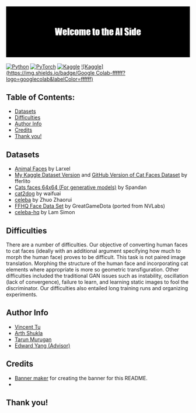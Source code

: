 ![](https://github.com/acmucsd-projects/fa21-lion/blob/ML-setup/ML/img/banner.png?raw=true)

[![Python](https://img.shields.io/badge/Python-3.7-002c5c?logo=python&labelColor=002c5c)](https://www.python.org/)
[![PyTorch](https://img.shields.io/badge/Pytorch-1.1-ffffff?logo=pytorch&labelColor=ffffff)](https://pytorch.org/)
[![Kaggle](https://img.shields.io/badge/Kaggle-ffffff?logo=kaggle&labelColor=ffffff)](https://www.kaggle.com/)
[![Kaggle](https://img.shields.io/badge/Google Colab-ffffff?logo=googlecolab&labelColor=ffffff)](https://colab.research.google.com/)

## Table of Contents:
- [Datasets](https://github.com/acmucsd-projects/fa21-lion/blob/main/README.md#datasets)
- [Difficulties](https://github.com/acmucsd-projects/fa21-lion/blob/main/README.md#difficulties)
- [Author Info](https://github.com/acmucsd-projects/fa21-lion/blob/main/README.md#author-info)
- [Credits](https://github.com/acmucsd-projects/fa21-lion/blob/main/README.md#credits)
- [Thank you!](https://github.com/acmucsd-projects/fa21-lion/blob/main/README.md#thank-you)

## Datasets

- [Animal Faces](https://www.kaggle.com/andrewmvd/animal-faces) by Larxel
- [My Kaggle Dataset Version](https://www.kaggle.com/vincenttu/catfacesdatasetfferlito?select=dataset-part1) and [GitHub Version of Cat Faces Dataset](https://github.com/fferlito/Cat-faces-dataset) by fferlito
- [Cats faces 64x64 (For generative models)](https://www.kaggle.com/spandan2/cats-faces-64x64-for-generative-models) by Spandan
- [cat2dog](https://www.kaggle.com/waifuai/cat2dog) by waifuai
- [celeba](https://www.kaggle.com/zuozhaorui/celeba) by Zhuo Zhaorui
- [FFHQ Face Data Set](https://www.kaggle.com/greatgamedota/ffhq-face-data-set) by GreatGameDota (ported from NVLabs)
- [celeba-hq](https://www.kaggle.com/lamsimon/celebahq) by Lam Simon

## Difficulties

  There are a number of difficulties. Our objective of converting human faces to cat faces (ideally with an additional argument specifying how much to morph the human face) proves to be difficult. This task is not paired image translation. Morphing the structure of the human face and incorporating cat elements where appropriate is more so geometric transfiguration. Other difficulties included the traditional GAN issues such as instability, oscillation (lack of convergence), failure to learn, and learning static images to fool the discriminator. Our difficulties also entailed long training runs and organizing experiments.

## Author Info

- [Vincent Tu](https://github.com/alckasoc)
- [Arth Shukla](https://github.com/arth-shukla)
- [Tarun Murugan](https://github.com/tarunm20)
- [Edward Yang (Advisor)](https://www.linkedin.com/in/~edwardyang/)

## Credits

- [Banner maker](https://github.com/banner-maker/banner-maker) for creating the banner for this README.
- []()

## Thank you!
